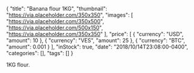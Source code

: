 {
  "title": "Banana flour 1KG",
  "thumbnail": "https://via.placeholder.com/350x350",
  "images": [
    "https://via.placeholder.com/350x500",
    "https://via.placeholder.com/500x150",
    "https://via.placeholder.com/350x350"
  ],
  "price": [
    { "currency": "USD", "amount": 10 },
    { "currency": "VES", "amount": 25 },
    { "currency": "BTC", "amount": 0.001 }
  ],
  "inStock": true,
  "date": "2018/10/14T23:08:00-0400",
  "categories": [],
  "tags": []
}

1KG flour.
